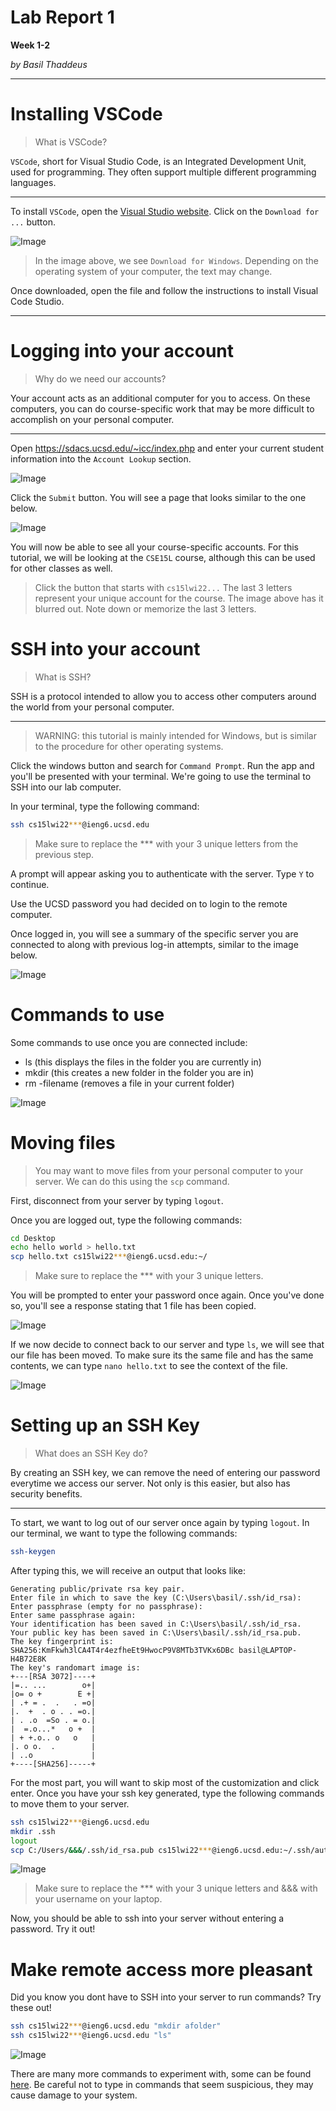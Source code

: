 # Lab Report 1
**Week 1-2**

*by Basil Thaddeus*

---

# Installing VSCode

> What is VSCode?

`VSCode`, short for Visual Studio Code, is an Integrated Development Unit, used for programming. They often support multiple different programming languages.

---

To install `VSCode`, open the [Visual Studio website](https://code.visualstudio.com/). Click on the `Download for ...` button.

![Image](images/vscode.png)

> In the image above, we see `Download for Windows`. Depending on the operating system of your computer, the text may change.

Once downloaded, open the file and follow the instructions to install Visual Code Studio.

---

# Logging into your account

> Why do we need our accounts?

Your account acts as an additional computer for you to access. On these computers, you can do course-specific work that may be more difficult to accomplish on your personal computer.

---

Open https://sdacs.ucsd.edu/~icc/index.php and enter your current student information into the `Account Lookup` section.

![Image](images/account_lookup.png)

Click the `Submit` button. You will see a page that looks similar to the one 
below. 

![Image](images/account_results.png)

You will now be able to see all your course-specific accounts. For this tutorial, we will be looking at the `CSE15L` course, although this can be used for other classes as well.

> Click the button that starts with `cs15lwi22...` The last 3 letters represent your unique account for the course. The image above has it blurred out. Note down or memorize the last 3 letters.

# SSH into your account

> What is SSH?

SSH is a protocol intended to allow you to access other computers around the world from your personal computer.

---

> WARNING: this tutorial is mainly intended for Windows, but is similar to the procedure for other operating systems.

Click the windows button and search for `Command Prompt`. Run the app and you'll be presented with your terminal. We're going to use the terminal to SSH into our lab computer.

In your terminal, type the following command:

```bash
ssh cs15lwi22***@ieng6.ucsd.edu
```

> Make sure to replace the *** with your 3 unique letters from the previous step.

A prompt will appear asking you to authenticate with the server. Type `Y` to continue.

Use the UCSD password you had decided on to login to the remote computer.

Once logged in, you will see a summary of the specific server you are connected to along with previous log-in attempts, similar to the image below.

![Image](images/logged-in.png)

# Commands to use

Some commands to use once you are connected include:

* ls (this displays the files in the folder you are currently in)
* mkdir (this creates a new folder in the folder you are in)
* rm -filename (removes a file in your current folder)

![Image](images/commands.png)

# Moving files

> You may want to move files from your personal computer to your server. We can do this using the `scp` command.

First, disconnect from your server by typing `logout`.

Once you are logged out, type the following commands:

```bash
cd Desktop
echo hello world > hello.txt
scp hello.txt cs15lwi22***@ieng6.ucsd.edu:~/
```

> Make sure to replace the *** with your 3 unique letters.

You will be prompted to enter your password once again. Once you've done so, you'll see a response stating that 1 file has been copied.

![Image](images/file_copied.png)

If we now decide to connect back to our server and type `ls`, we will see that our file has been moved. To make sure its the same file and has the same contents, we can type `nano hello.txt` to see the context of the file.

![Image](images/server_ls.png)

# Setting up an SSH Key

> What does an SSH Key do?

By creating an SSH key, we can remove the need of entering our password everytime we access our server. Not only is this easier, but also has security benefits.

---

To start, we want to log out of our server once again by typing `logout`. In our terminal, we want to type the following commands:

```bash
ssh-keygen
```

After typing this, we will receive an output that looks like:

```
Generating public/private rsa key pair.
Enter file in which to save the key (C:\Users\basil/.ssh/id_rsa):
Enter passphrase (empty for no passphrase):
Enter same passphrase again:
Your identification has been saved in C:\Users\basil/.ssh/id_rsa.
Your public key has been saved in C:\Users\basil/.ssh/id_rsa.pub.
The key fingerprint is:
SHA256:KmFkwh3lCA4T4r4ezfheEt9HwocP9V8MTb3TVKx6DBc basil@LAPTOP-H4B72E8K
The key's randomart image is:
+---[RSA 3072]----+
|=.. ...        o+|
|o= o +        E +|
| .+ = .  .   . =o|
|.  +  . o . . =o.|
| . .o  =So . = o.|
|  =.o...*   o +  |
| + +.o.. o   o   |
|. o o.  .        |
| ..o             |
+----[SHA256]-----+
```

For the most part, you will want to skip most of the customization and click enter. Once you have your ssh key generated, type the following commands to move them to your server.

```bash
ssh cs15lwi22***@ieng6.ucsd.edu
mkdir .ssh
logout
scp C:/Users/&&&/.ssh/id_rsa.pub cs15lwi22***@ieng6.ucsd.edu:~/.ssh/authorized_keys
```

![Image](images/copy_ssh.png)

> Make sure to replace the *** with your 3 unique letters and &&& with your username on your laptop.

Now, you should be able to ssh into your server without entering a password. Try it out!

# Make remote access more pleasant

Did you know you dont have to SSH into your server to run commands? Try these out!

```bash
ssh cs15lwi22***@ieng6.ucsd.edu "mkdir afolder"
ssh cs15lwi22***@ieng6.ucsd.edu "ls"
```

![Image](images/remote_commands.png)

There are many more commands to experiment with, some can be found [here](https://www.educative.io/blog/bash-shell-command-cheat-sheet). Be careful not to type in commands that seem suspicious, they may cause damage to your system.